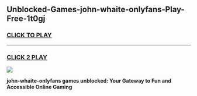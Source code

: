 
## Unblocked-Games-john-whaite-onlyfans-Play-Free-1t0gj
<h3>
<a href="https://premium76.site?title=john-whaite-onlyfans&ref=09A">CLICK TO PLAY</a></h3>
<hr>

<h3>
<a href="https://premium76.site?title=john-whaite-onlyfans&ref=09A">CLICK 2 PLAY</a>
  
</h3>

<a href="https://premium76.site?title=john-whaite-onlyfans&ref=09A"><img src="https://clearcache.store/games.png"></a>


**john-whaite-onlyfans games unblocked: Your Gateway to Fun and Accessible Online Gaming**
